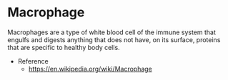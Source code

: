 # Macrophage

Macrophages are a type of white blood cell of the immune system that engulfs and digests anything that does not have, on its surface, proteins that are specific to healthy body cells. 

* Reference
  * https://en.wikipedia.org/wiki/Macrophage